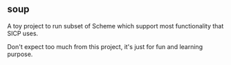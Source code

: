## soup
A toy project to run subset of Scheme which support most functionality that SICP uses.

Don't expect too much from this project, it's just for fun and learning purpose.